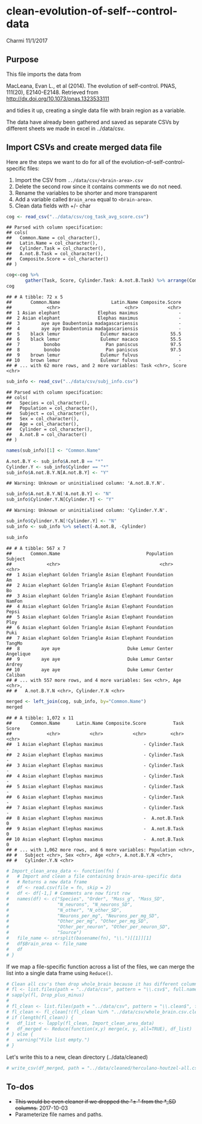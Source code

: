 clean-evolution-of-self--control-data
================
Charmi
11/1/2017

Purpose
-------

This file imports the data from

MacLeana, Evan L., et al (2014). The evolution of self-control. PNAS, 111(20), E2140-E2148. Retrieved from <http://dx.doi.org/10.1073/pnas.1323533111>

and tidies it up, creating a single data file with brain region as a variable.

The data have already been gathered and saved as separate CSVs by different sheets we made in excel in ../data/csv.

Import CSVs and create merged data file
---------------------------------------

Here are the steps we want to do for all of the evolution-of-self-control-specific files:

1.  Import the CSV from `../data/csv/<brain-area>.csv`
2.  Delete the second row since it contains comments we do not need.
3.  Rename the variables to be shorter and more transparent
4.  Add a variable called `Brain_area` equal to `<brain-area>`.
5.  Clean data fields with +/- char

``` r
cog <- read_csv("../data/csv/cog_task_avg_score.csv")
```

    ## Parsed with column specification:
    ## cols(
    ##   Common.Name = col_character(),
    ##   Latin.Name = col_character(),
    ##   Cylinder.Task = col_character(),
    ##   A.not.B.Task = col_character(),
    ##   Composite.Score = col_character()
    ## )

``` r
cog<-cog %>%
       gather(Task, Score, Cylinder.Task: A.not.B.Task) %>% arrange(Common.Name)
cog
```

    ## # A tibble: 72 x 5
    ##       Common.Name                   Latin.Name Composite.Score
    ##             <chr>                        <chr>           <chr>
    ##  1 Asian elephant              Elephas maximus               -
    ##  2 Asian elephant              Elephas maximus               -
    ##  3        aye aye Daubentonia madagascariensis               -
    ##  4        aye aye Daubentonia madagascariensis               -
    ##  5    black lemur               Eulemur macaco            55.5
    ##  6    black lemur               Eulemur macaco            55.5
    ##  7         bonobo                 Pan paniscus            97.5
    ##  8         bonobo                 Pan paniscus            97.5
    ##  9    brown lemur               Eulemur fulvus               -
    ## 10    brown lemur               Eulemur fulvus               -
    ## # ... with 62 more rows, and 2 more variables: Task <chr>, Score <chr>

``` r
sub_info <- read_csv("../data/csv/subj_info.csv")
```

    ## Parsed with column specification:
    ## cols(
    ##   Species = col_character(),
    ##   Population = col_character(),
    ##   Subject = col_character(),
    ##   Sex = col_character(),
    ##   Age = col_character(),
    ##   Cylinder = col_character(),
    ##   A.not.B = col_character()
    ## )

``` r
names(sub_info)[1] <- "Common.Name"

A.not.B.Y <- sub_info$A.not.B == "*"
Cylinder.Y <- sub_info$Cylinder == "*"
sub_info$A.not.B.Y.N[A.not.B.Y] <- "Y"
```

    ## Warning: Unknown or uninitialised column: 'A.not.B.Y.N'.

``` r
sub_info$A.not.B.Y.N[!A.not.B.Y] <- "N"
sub_info$Cylinder.Y.N[Cylinder.Y] <- "Y"
```

    ## Warning: Unknown or uninitialised column: 'Cylinder.Y.N'.

``` r
sub_info$Cylinder.Y.N[!Cylinder.Y] <- "N"
sub_info <- sub_info %>% select(-A.not.B, -Cylinder)

sub_info
```

    ## # A tibble: 567 x 7
    ##       Common.Name                                Population   Subject
    ##             <chr>                                     <chr>     <chr>
    ##  1 Asian elephant Golden Triangle Asian Elephant Foundation        Am
    ##  2 Asian elephant Golden Triangle Asian Elephant Foundation        Bo
    ##  3 Asian elephant Golden Triangle Asian Elephant Foundation    NamFon
    ##  4 Asian elephant Golden Triangle Asian Elephant Foundation     Pepsi
    ##  5 Asian elephant Golden Triangle Asian Elephant Foundation      Ploy
    ##  6 Asian elephant Golden Triangle Asian Elephant Foundation      Puki
    ##  7 Asian elephant Golden Triangle Asian Elephant Foundation    TangMo
    ##  8        aye aye                         Duke Lemur Center Angelique
    ##  9        aye aye                         Duke Lemur Center    Ardrey
    ## 10        aye aye                         Duke Lemur Center   Caliban
    ## # ... with 557 more rows, and 4 more variables: Sex <chr>, Age <chr>,
    ## #   A.not.B.Y.N <chr>, Cylinder.Y.N <chr>

``` r
merged <- left_join(cog, sub_info, by="Common.Name")
merged
```

    ## # A tibble: 1,072 x 11
    ##       Common.Name      Latin.Name Composite.Score          Task Score
    ##             <chr>           <chr>           <chr>         <chr> <chr>
    ##  1 Asian elephant Elephas maximus               - Cylinder.Task     -
    ##  2 Asian elephant Elephas maximus               - Cylinder.Task     -
    ##  3 Asian elephant Elephas maximus               - Cylinder.Task     -
    ##  4 Asian elephant Elephas maximus               - Cylinder.Task     -
    ##  5 Asian elephant Elephas maximus               - Cylinder.Task     -
    ##  6 Asian elephant Elephas maximus               - Cylinder.Task     -
    ##  7 Asian elephant Elephas maximus               - Cylinder.Task     -
    ##  8 Asian elephant Elephas maximus               -  A.not.B.Task     0
    ##  9 Asian elephant Elephas maximus               -  A.not.B.Task     0
    ## 10 Asian elephant Elephas maximus               -  A.not.B.Task     0
    ## # ... with 1,062 more rows, and 6 more variables: Population <chr>,
    ## #   Subject <chr>, Sex <chr>, Age <chr>, A.not.B.Y.N <chr>,
    ## #   Cylinder.Y.N <chr>

``` r
# Import_clean_area_data <- function(fn) {
#   # Import and clean a file containing brain-area-specific data
#   # Returns a new data frame
#   df <- read.csv(file = fn, skip = 2)
#   df <- df[-1,] # Comments are now first row
#   names(df) <- c("Species", "Order", "Mass_g", "Mass_SD", 
#                  "N_neurons", "N_neurons_SD",
#                  "N_other", "N_other_SD",
#                  "Neurons_per_mg", "Neurons_per_mg_SD",
#                  "Other_per_mg", "Other_per_mg_SD",
#                  "Other_per_neuron", "Other_per_neuron_SD",
#                  "Source")
#   file_name <- strsplit(basename(fn), "\\.")[[1]][1]
#   df$Brain_area <- file_name
#   df
# }
```

If we map a file-specific function across a list of the files, we can merge the list into a single data frame using `Reduce()`.

``` r
# Clean all csv's then drop whole_brain because it has different columns
# fl <- list.files(path = "../data/csv", pattern = "\\.csv$", full.names = TRUE)
# sapply(fl, Drop_plus_minus)
# 
# fl_clean <- list.files(path = "../data/csv", pattern = "\\.clean$", full.names = TRUE)
# fl_clean <- fl_clean[!(fl_clean %in% "../data/csv/whole_brain.csv.clean")]
# if (length(fl_clean)) {
#   df_list <- lapply(fl_clean, Import_clean_area_data)
#   df_merged <- Reduce(function(x,y) merge(x, y, all=TRUE), df_list)
# } else {
#   warning("File list empty.")
# }
```

Let's write this to a new, clean directory (../data/cleaned)

``` r
# write_csv(df_merged, path = "../data/cleaned/herculano-houtzel-all.csv")
```

To-dos
------

-   ~~This would be even cleaner if we dropped the "± " from the \*\_SD columns.~~ 2017-10-03
-   Parameterize file names and paths.
